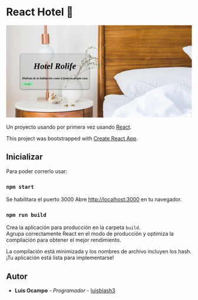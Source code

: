 # React Hotel 🏨

![alt react_hotel](https://raw.githubusercontent.com/Luis-Blash/hotel-react/main/hotel.png "hotel_react")

Un proyecto usando por primera vez usando [React](https://github.com/facebook/create-react-app).

This project was bootstrapped with [Create React App](https://github.com/facebook/create-react-app).

## Inicializar

Para poder correrlo usar:

### `npm start`

Se habilitara el puerto 3000
Abre [http://localhost:3000](http://localhost:3000) en tu navegador.


### `npm run build`

Crea la aplicación para producción en la carpeta `build`. \
Agrupa correctamente React en el modo de producción y optimiza la compilación para obtener el mejor rendimiento.

La compilación está minimizada y los nombres de archivo incluyen los hash. \
¡Tu aplicación está lista para implementarse!

## Autor
* **Luis Ocampo** - *Programador* - [luisblash3](https://twitter.com/luisblash3)
